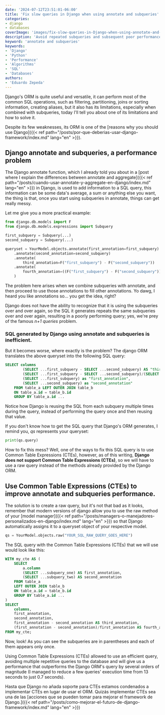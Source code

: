```yaml
---
date: '2024-07-12T23:51:01-06:00'
title: 'Fix slow queries in Django when using annotate and subqueries'
categories:
- django
- databases
coverImage: 'images/fix-slow-queries-in-Django-when-using-annotate-and-subqueries.jpg'
description: 'Avoid repeated subqueries and subsequent poor performance when using Django annotate using raw queries and Common Table Expressions (CTEs) in SQL databases.'
keyword: 'annotate and subqueries'
keywords:
- 'Django'
- 'Python'
- 'Performance'
- 'Algorithms'
- 'SQL'
- 'Databases'
authors:
- 'Eduardo Zepeda'
---
```



Django's ORM is quite useful and versatile, it can perform most of the common SQL operations, such as filtering, partitioning, joins or sorting information, creating aliases, but it also has its limitations, especially when combined with subqueries, today I'll tell you about one of its limitations and how to solve it. 

Despite its few weaknesses, its ORM is one of the [reasons why you should use Django]({{< ref path="/posts/por-que-deberias-usar-django-framework/index.md" lang="en" >}}).


## Django annotate and subqueries, a performance problem

The Django annotate function, which I already told you about in a [post where I explain the differences between annotate and aggregate]({{< ref path="/posts/cuando-usar-annotate-y-aggregate-en-django/index.md" lang="en" >}}) in Django, is used to add information to a SQL query, this information can be some data's average, a sum or anything else you want, the thing is that, once you start using subqueries in annotate, things can get really messy.

Let me give you a more practical example:

``` python
from django.db.models import F
from django.db.models.expressions import Subquery

first_subquery = Subquery(...)
second_subquery = Subquery(...)

queryset = YourModel.objects.annotate(first_annotation=first_subquery)
    .annotate(second_annotation=second_subquery)
    .annotate(
        third_annotation=F("first_subquery") - F("second_subquery"))
    .annotate(
        fourth_annotation=((F("first_subquery") - F("second_subquery")) / F("second_subquery"))
    )
```


The problem here arises when we combine subqueries with annotate, and then proceed to use those annotations to fill other annotations. Yo dawg, I heard you like annotations so... you get the idea, right?

Django does not have the ability to recognize that it is using the subqueries over and over again, so the SQL it generates repeats the same subqueries over and over again, resulting in a poorly performing query; yes, we're prey of the famous *n+1 queries* problem. 

### SQL generated by Django using annotate and subqueries is inefficient.

But it becomes worse, where exactly is the problem? The django ORM translates the above queryset into the following SQL query:

``` sql
SELECT columns
        (SELECT ...first_subquery - SELECT ...second_subquery) AS "third_annotation",
        (SELECT ...first_subquery - SELECT ...second_subquery)/(SELECT ...first_subquery) as "fourth_annotation",
        (SELECT ...first_subquery) as "first_annotation",
        (SELECT ...second_subquery) as "second_annotation"
    FROM table_a LEFT OUTER JOIN table_b
    ON table_a.id = table_b.id
    GROUP BY table_a.id ...
```

Notice how Django is reusing the SQL from each subquery multiple times during the query, instead of performing the query once and then reusing that value.

If you don't know how to get the SQL query that Django's ORM generates, I remind you, *qs* represents your queryset:

``` python
print(qs.query)
```


How to fix this mess? Well, one of the ways to fix this SQL query is to use Common Table Expressions (CTEs), however, as of this writing, **Django does not support Common Table Expressions (CTEs)**, so we will have to use a raw query instead of the methods already provided by the Django ORM.

## Use Common Table Expressions (CTEs) to improve annotate and subqueries performance. 

The solution is to create a raw query, but it's not that bad as it looks, remember that modern versions of django allow you to use the raw method of your [model manager]({{< ref path="/posts/managers-o-manejadores-personalizados-en-django/index.md" lang="en" >}}) so that Django automatically assigns it to a queryset object of your respective model.


``` python
qs = YourModel.objects.raw("YOUR_SQL_RAW_QUERY_GOES_HERE")
```

The SQL query with the Common Table Expressions (CTEs) that we will use would look like this:

``` sql
WITH my_cte AS (
    SELECT 
        a.column
        (SELECT ...subquery_one) AS first_annotation, 
        (SELECT ...subquery_two) AS second_annotation
    FROM table_a 
    LEFT OUTER JOIN table_b 
    ON table_a.id = table_b.id 
    GROUP BY table_a.id ...
)
SELECT 
    columns,
    first_annotation, 
    second_annotation, 
    first_annotation - second_annotation AS third_annotation,
    (first_annotation - second_annotation)/first_annotation AS fourth_annotation
FROM my_cte;
```

Now, look! As you can see the subqueries are in parentheses and each of them appears only once. 

Using Common Table Expressions (CTEs) allowed to use an efficient query, avoiding multiple repetitive queries to the database and will give us a performance that outperforms the Django ORM's query by several orders of magnitude (I managed to reduce a few queries' execution time from 13 seconds to just 0.7 seconds). 

Hasta que Django no añada soporte para CTEs estamos condenados a implementar CTEs en lugar de usar el ORM. Quizás implementar CTEs sea una de las [acciones que se pueden tomar para mejorar el framework de Django.]({{< ref path="/posts/como-mejorar-el-futuro-de-django-framework/index.md" lang="en" >}})